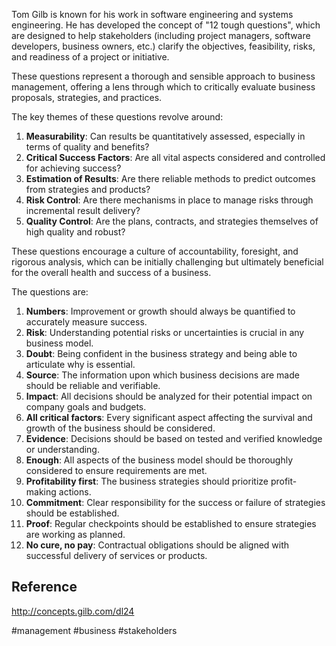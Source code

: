 Tom Gilb is known for his work in software engineering and systems engineering. He has developed the concept of "12 tough questions", which are designed to help stakeholders (including project managers, software developers, business owners, etc.) clarify the objectives, feasibility, risks, and readiness of a project or initiative.

These questions represent a thorough and sensible approach to business management, offering a lens through which to critically evaluate business proposals, strategies, and practices.

The key themes of these questions revolve around:

1.  **Measurability**: Can results be quantitatively assessed, especially in terms of quality and benefits?
2.  **Critical Success Factors**: Are all vital aspects considered and controlled for achieving success?
3.  **Estimation of Results**: Are there reliable methods to predict outcomes from strategies and products?
4.  **Risk Control**: Are there mechanisms in place to manage risks through incremental result delivery?
5.  **Quality Control**: Are the plans, contracts, and strategies themselves of high quality and robust?

These questions encourage a culture of accountability, foresight, and rigorous analysis, which can be initially challenging but ultimately beneficial for the overall health and success of a business.

The questions are:

1.  **Numbers**: Improvement or growth should always be quantified to accurately measure success.
2.  **Risk**: Understanding potential risks or uncertainties is crucial in any business model.
3.  **Doubt**: Being confident in the business strategy and being able to articulate why is essential.
4.  **Source**: The information upon which business decisions are made should be reliable and verifiable.
5.  **Impact**: All decisions should be analyzed for their potential impact on company goals and budgets.
6.  **All critical factors**: Every significant aspect affecting the survival and growth of the business should be considered.
7.  **Evidence**: Decisions should be based on tested and verified knowledge or understanding.
8.  **Enough**: All aspects of the business model should be thoroughly considered to ensure requirements are met.
9.  **Profitability first**: The business strategies should prioritize profit-making actions.
10.  **Commitment**: Clear responsibility for the success or failure of strategies should be established.
11.  **Proof**: Regular checkpoints should be established to ensure strategies are working as planned.
12.  **No cure, no pay**: Contractual obligations should be aligned with successful delivery of services or products.

## Reference

http://concepts.gilb.com/dl24

<!-- Keywords -->
#management #business #stakeholders
<!-- /Keywords -->
